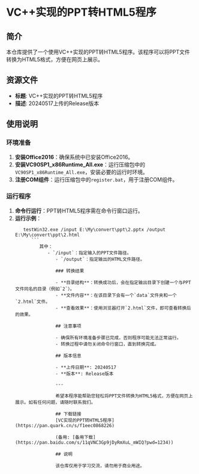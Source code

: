 # VC++实现的PPT转HTML5程序

## 简介

本仓库提供了一个使用VC++实现的PPT转HTML5程序。该程序可以将PPT文件转换为HTML5格式，方便在网页上展示。

## 资源文件

- **标题**: VC++实现的PPT转HTML5程序
- **描述**: 20240517上传的Release版本

## 使用说明

### 环境准备

1. **安装Office2016**：确保系统中已安装Office2016。
2. **安装VC90SP1_x86Runtime_All.exe**：运行压缩包中的`VC90SP1_x86Runtime_All.exe`，安装必要的运行时环境。
3. **注册COM组件**：运行压缩包中的`register.bat`，用于注册COM组件。

### 运行程序

1. **命令行运行**：PPT转HTML5程序需在命令行窗口运行。
2. **运行示例**：
   ```
      testWin32.exe /input E:\My\convert\ppt\2.pptx /output E:\My\convert\ppt\2.html
         ```
            其中：
               - `/input`：指定输入的PPT文件路径。
                  - `/output`：指定输出的HTML文件路径。

                  ### 转换结果

                  - **目录结构**：转换成功后，会在指定输出目录下创建一个与PPT文件同名的目录（例如`2`）。
                  - **文件内容**：在该目录下会有一个`data`文件夹和一个`2.html`文件。
                  - **查看效果**：使用浏览器打开`2.html`文件，即可查看转换后的效果。

                  ## 注意事项

                  - 确保所有环境准备步骤已完成，否则程序可能无法正常运行。
                  - 转换过程中请勿关闭命令行窗口，直到转换完成。

                  ## 版本信息

                  - **上传日期**: 20240517
                  - **版本**: Release版本

                  ---

                  希望本程序能帮助您轻松将PPT文件转换为HTML5格式，方便在网页上展示。如有任何问题，请随时联系我们。

                  ## 下载链接
                  [VC实现的PPT转HTML5程序](https://pan.quark.cn/s/f1eec0868226) 

                  (备用: [备用下载](https://pan.baidu.com/s/11qVNC3Gp9jDyRmXuL_mWIQ?pwd=1234))

                  ## 说明

                  该仓库仅用于学习交流，请勿用于商业用途。
